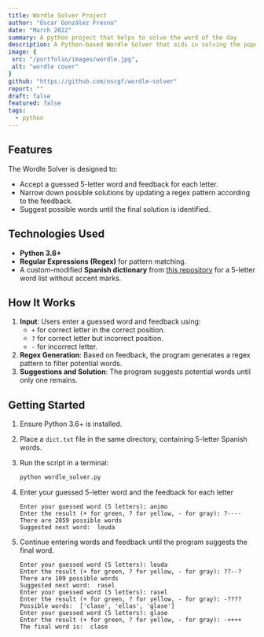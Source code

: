 ```yaml
---
title: Wordle Solver Project
author: "Óscar González Fresno"
date: "March 2022"
summary: A python project that helps to solve the word of the day
description: A Python-based Wordle Solver that aids in solving the popular Wordle game by filtering possible 5-letter words based on user-provided feedback for each guess. This tool leverages regex patterns to refine a word list iteratively, helping users find the solution more efficiently.
image: {
 src: "/portfolio/images/wordle.jpg",
 alt: "wordle cover"
}
github: "https://github.com/oscgf/wordle-solver"
report: ""
draft: false
featured: false
tags: 
  - python
---
```


## Features

The Wordle Solver is designed to:
- Accept a guessed 5-letter word and feedback for each letter.
- Narrow down possible solutions by updating a regex pattern according to the feedback.
- Suggest possible words until the final solution is identified.


## Technologies Used

- **Python 3.6+**
- **Regular Expressions (Regex)** for pattern matching.
- A custom-modified **Spanish dictionary** from [this repository](https://github.com/JorgeDuenasLerin/diccionario-espanol-txt) for a 5-letter word list without accent marks.

## How It Works

1. **Input**: Users enter a guessed word and feedback using:
   - `+` for correct letter in the correct position.
   - `?` for correct letter but incorrect position.
   - `-` for incorrect letter.
2. **Regex Generation**: Based on feedback, the program generates a regex pattern to filter potential words.
3. **Suggestions and Solution**: The program suggests potential words until only one remains.

## Getting Started

1. Ensure Python 3.6+ is installed.
2. Place a `dict.txt` file in the same directory, containing 5-letter Spanish words.
3. Run the script in a terminal:
   ```bash
   python wordle_solver.py
4. Enter your guessed 5-letter word and the feedback for each letter
   ```plaintext
   Enter your guessed word (5 letters): animo
   Enter the result (+ for green, ? for yellow, - for gray): ?----
   There are 2059 possible words
   Suggested next word:  leuda
   ```

5. Continue entering words and feedback until the program suggests the final word.
   ```plaintext
   Enter your guessed word (5 letters): leuda
   Enter the result (+ for green, ? for yellow, - for gray): ??--? 
   There are 109 possible words
   Suggested next word:  rasel
   Enter your guessed word (5 letters): rasel
   Enter the result (+ for green, ? for yellow, - for gray): -????
   Possible words:  ['clase', 'ellas', 'glase']
   Enter your guessed word (5 letters): glase
   Enter the result (+ for green, ? for yellow, - for gray): -++++
   The final word is:  clase
   ```